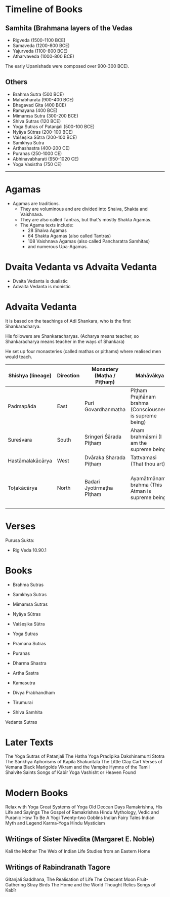# Timeline of Books
## Samhita (Brahmana layers of the Vedas

- Rigveda (1500-1100 BCE)
- Samaveda (1200-800 BCE)
- Yajurveda (1100-800 BCE)
- Atharvaveda (1000-800 BCE)

The early Upanishads were composed over 900-300 BCE).
## Others
- Brahma Sutra (500 BCE)
- Mahabharata (900-400 BCE)
- Bhagavad Gita (400 BCE)
- Ramayana (400 BCE)
- Mimamsa Sutra (300-200 BCE)
- Shiva Sutras (120 BCE)
- Yoga Sutras of Patanjali (500-100 BCE)
- Nyāya Sūtras (200-100 BCE)
- Vaiśeṣika Sūtra (200-100 BCE)
- Samkhya Sutra
- Arthashastra (400-200 CE)
- Puranas (250-1000 CE)
- Abhinavabharati (950-1020 CE)
- Yoga Vasistha (750 CE)
---
# Agamas

- Agamas are traditions.
	- They are voluminous and are divided into Shaiva, Shakta and Vaishnava.
	- They are also called Tantras, but that's mostly Shakta Agamas.
	- The Agama texts include:
		- 28 Shaiva Agamas
		- 64 Shakta Agamas (also called Tantras)
		- 108 Vaishnava Agamas (also called Pancharatra Samhitas)
		- and numerous Upa-Agamas.
# Dvaita Vedanta vs Advaita Vedanta
- Dvaita Vedanta is dualistic
- Advaita Vedanta is monistic
# Advaita Vedanta
It is based on the teachings of Adi Shankara, who is the first Shankaracharya.

His followers are Shankaracharyas. (Acharya means teacher, so Shankaracharya means teacher in the ways of Shankara)

He set up four monasteries (called mathas or pithams) where realised men would teach.

| Shishya (lineage) | Direction | Monastery (Maṭha / Pīṭhaṃ) | Mahāvākya                                                 | Veda         | Sampradaya | Present Shankaracharya                                                                   |
| ----------------- | --------- | -------------------------- | --------------------------------------------------------- | ------------ | ---------- | ---------------------------------------------------------------------------------------- |
| Padmapāda         | East      | Puri Govardhanmaṭha        | Pīṭhaṃ 	Prajñānam brahma (Consciousness is supreme being) | Rig Veda     | Bhogavala  | Swami Nischalananda Saraswati                                                            |
| Sureśvara         | South     | Sringeri Śārada Pīṭhaṃ     | Aham brahmāsmi (I am the supreme being)                   | Yajur Veda   | Bhurivala  | Sri Bharati Tirtha                                                                       |
| Hastāmalakācārya  | West      | Dvāraka Sharada Pīṭhaṃ     | Tattvamasi (That thou art)                                | Sama Veda    | Kitavala   | Swami Sadanand Saraswati                                                                 |
| Toṭakācārya       | North     | Badari Jyotirmaṭha Pīṭhaṃ  | Ayamātmānam brahma (This Atman is supreme being)          | Atharva Veda | Nandavala  | Swami Avimukteshwaranand Saraswati (contested) / Swami Vasudevanand Saraswati (disputed) |

# Verses

Purusa Sukta:
- Rig Veda 10.90.1


# Books

- Brahma Sutras
- Samkhya Sutras
- Mimamsa Sutras
- Nyāya Sūtras 
- Vaiśeṣika Sūtra
- Yoga Sutras
- Pramana Sutras

- Puranas
- Dharma Shastra
- Artha Śastra
- Kamasutra
- Divya Prabhandham
- Tirumurai
- Shiva Samhita



Vedanta Sutras
# Later Texts
The Yoga Sutras of Patanjali
The Hatha Yoga Pradipika
Dakshinamurti Stotra
The Sánkhya Aphorisms of Kapila
Shakuntala
The Little Clay Cart
Verses of Vemana
Black Marigolds
Vikram and the Vampire
Hymns of the Tamil Shaivite Saints
Songs of Kabîr
Yoga Vashisht or Heaven Found
# Modern Books
Relax with Yoga
Great Systems of Yoga
Old Deccan Days
Ramakrishna, His Life and Sayings
The Gospel of Ramakrishna
Hindu Mythology, Vedic and Puranic
How To Be A Yogi
Twenty-two Goblins
Indian Fairy Tales
Indian Myth and Legend
Karma-Yoga
Hindu Mysticism
## Writings of Sister Nivedita (Margaret E. Noble)
Kali the Mother
The Web of Indian Life
Studies from an Eastern Home
## Writings of Rabindranath Tagore
Gitanjali
Saddhana, The Realisation of Life
The Crescent Moon
Fruit-Gathering
Stray Birds
The Home and the World
Thought Relics
Songs of Kabîr